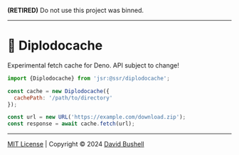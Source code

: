 **(RETIRED)** Do not use this project was binned.

* * *

# 💾 Diplodocache

Experimental fetch cache for Deno. API subject to change!

```javascript
import {Diplodocache} from 'jsr:@ssr/diplodocache';

const cache = new Diplodocache({
  cachePath: '/path/to/directory'
});

const url = new URL('https://example.com/download.zip');
const response = await cache.fetch(url);
```

* * *

[MIT License](/LICENSE) | Copyright © 2024 [David Bushell](https://dbushell.com)
